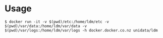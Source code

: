 # Usage

    $ docker run -it -v $(pwd)/etc:/home/ldm/etc -v $(pwd)/var/data:/home/ldm/var/data -v $(pwd)/var/logs:/home/ldm/var/logs -h docker.docker.co.nz unidata/ldm